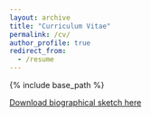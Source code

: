 ```yaml
---
layout: archive
title: "Curriculum Vitae"
permalink: /cv/
author_profile: true
redirect_from:
  - /resume
---
```


{% include base_path %}

[Download biographical sketch here](http://shbrainard.github.io/files/biosketch_2022_03_07.pdf)

